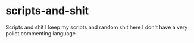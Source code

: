 # scripts-and-shit
Scripts and shit
I keep my scripts and random shit here
I don't have a very poliet commenting language
